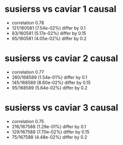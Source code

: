 # susierss vs caviar  1 causal

- correlation 0.78
- 121/160581 (7.54e-02%) differ by 0.1
- 83/160581 (5.17e-02%) differ by 0.15
- 65/160581 (4.05e-02%) differ by 0.2


# susierss vs caviar  2 causal

- correlation 0.77
- 260/168589 (1.54e-01%) differ by 0.1
- 145/168589 (8.60e-02%) differ by 0.15
- 95/168589 (5.64e-02%) differ by 0.2


# susierss vs caviar  3 causal

- correlation 0.75
- 216/167588 (1.29e-01%) differ by 0.1
- 129/167588 (7.70e-02%) differ by 0.15
- 75/167588 (4.48e-02%) differ by 0.2


